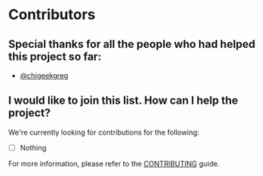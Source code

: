 # Contributors

## Special thanks for all the people who had helped this project so far:

* [@chigeekgreg](/chigeekgreg)

## I would like to join this list. How can I help the project?

We're currently looking for contributions for the following:

- [ ] Nothing

For more information, please refer to the [CONTRIBUTING](CONTRIBUTING.md) guide.
